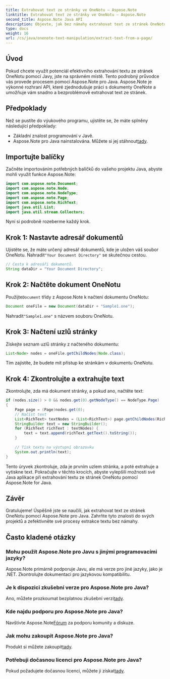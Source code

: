 ```yaml
---
title: Extrahovat text ze stránky ve OneNotu – Aspose.Note
linktitle: Extrahovat text ze stránky ve OneNotu – Aspose.Note
second_title: Aspose.Note Java API
description: Objevte, jak bez námahy extrahovat text ze stránek OneNotu pomocí Aspose.Note pro Java. Zefektivněte své procesy pomocí tohoto komplexního průvodce krok za krokem.
type: docs
weight: 16
url: /cs/java/onenote-text-manipulation/extract-text-from-a-page/
---
```

## Úvod
Pokud chcete využít potenciál efektivního extrahování textu ze stránek OneNotu pomocí Javy, jste na správném místě. Tento podrobný průvodce vás provede procesem pomocí Aspose.Note pro Java. Aspose.Note je výkonné rozhraní API, které zjednodušuje práci s dokumenty OneNote a umožňuje vám snadno a bezproblémově extrahovat text ze stránek.
## Předpoklady
Než se pustíte do výukového programu, ujistěte se, že máte splněny následující předpoklady:
- Základní znalost programování v Javě.
-  Aspose.Note pro Java nainstalována. Můžete si jej stáhnout[tady](https://releases.aspose.com/note/java/).
## Importujte balíčky
Začněte importováním potřebných balíčků do vašeho projektu Java, abyste mohli využít funkce Aspose.Note:
```java
import com.aspose.note.Document;
import com.aspose.note.Node;
import com.aspose.note.NodeType;
import com.aspose.note.Page;
import com.aspose.note.RichText;
import java.util.List;
import java.util.stream.Collectors;
```
Nyní si podrobně rozeberme každý krok.
## Krok 1: Nastavte adresář dokumentů
 Ujistěte se, že máte určený adresář dokumentů, kde je uložen váš soubor OneNotu. Nahradit`"Your Document Directory"` se skutečnou cestou.
```java
// Cesta k adresáři dokumentů.
String dataDir = "Your Document Directory";
```
## Krok 2: Načtěte dokument OneNotu
 Použijte`Document` třídy z Aspose.Note k načtení dokumentu OneNotu:
```java
Document oneFile = new Document(dataDir + "Sample1.one");
```
 Nahradit`"Sample1.one"` s názvem souboru OneNotu.
## Krok 3: Načtení uzlů stránky
Získejte seznam uzlů stránky z načteného dokumentu:
```java
List<Node> nodes = oneFile.getChildNodes(Node.class);
```
Tím zajistíte, že budete mít přístup ke stránkám v dokumentu OneNotu.
## Krok 4: Zkontrolujte a extrahujte text
Zkontrolujte, zda má dokument stránky, a pokud ano, načtěte text:
```java
if (nodes.size() > 0 && nodes.get(0).getNodeType() == NodeType.Page)
{
    Page page = (Page)nodes.get(0);
    // Načíst text
    List<RichText> textNodes = (List<RichText>) page.getChildNodes(RichText.class);
    StringBuilder text = new StringBuilder();
    for (RichText richText : textNodes) {
        text = text.append(richText.getText().toString());
    }
    
    // Tisk textu na výstupní obrazovku
    System.out.println(text);
}
```
Tento úryvek zkontroluje, zda je prvním uzlem stránka, a poté extrahuje a vytiskne text.
Pokračujte v těchto krocích, abyste vylepšili možnosti své Java aplikace při extrahování textu ze stránek OneNotu pomocí Aspose.Note for Java.
## Závěr
Gratulujeme! Úspěšně jste se naučili, jak extrahovat text ze stránek OneNotu pomocí Aspose.Note pro Java. Zahrňte tyto znalosti do svých projektů a zefektivněte své procesy extrakce textu bez námahy.
## Často kladené otázky
### Mohu použít Aspose.Note pro Javu s jinými programovacími jazyky?
Aspose.Note primárně podporuje Javu, ale má verze pro jiné jazyky, jako je .NET. Zkontrolujte dokumentaci pro jazykovou kompatibilitu.
### Je k dispozici zkušební verze pro Aspose.Note pro Java?
 Ano, můžete prozkoumat bezplatnou zkušební verzi[tady](https://releases.aspose.com/).
### Kde najdu podporu pro Aspose.Note pro Java?
 Navštivte Aspose.Note[Fórum](https://forum.aspose.com/c/note/28) za podporu komunity a diskuze.
### Jak mohu zakoupit Aspose.Note pro Java?
 Produkt si můžete zakoupit[tady](https://purchase.aspose.com/buy).
### Potřebuji dočasnou licenci pro Aspose.Note pro Java?
 Pokud požadujete dočasnou licenci, můžete ji získat[tady](https://purchase.aspose.com/temporary-license/).